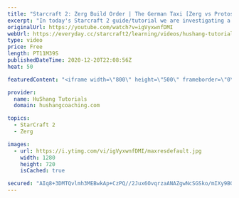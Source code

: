 ```yaml
---
title: "Starcraft 2: Zerg Build Order | The German Taxi [Zerg vs Protoss] [2020]"
excerpt: "In today's Starcraft 2 guide/tutorial we are investigating a brand new build that popped up recently called the germany taxi! It's a zerg vs protoss build order that's been destroying many protoss players as a response to the double stargate voidray meta. Let's take a look!  Starcraft 2: Zerg Build Order"
originalUrl: https://youtube.com/watch?v=igVyxwnfDMI
webUrl: https://everyday.cc/starcraft2/learning/videos/hushang-tutorials-starcraft-2-zerg-build-order-the-german-taxi-zerg-vs-protoss-2020/
type: video
price: Free
length: PT11M39S
publishedDateTime: 2020-12-20T22:08:56Z
heat: 50

featuredContent: "<iframe width=\"800\" height=\"500\" frameborder=\"0\" src=\"https://www.youtube.com/embed/igVyxwnfDMI\" allow=\"accelerometer; autoplay; encrypted-media; gyroscope; picture-in-picture\" allowfullscreen></iframe>"

provider:
  name: HuShang Tutorials
  domain: hushangcoaching.com

topics:
  - StarCraft 2
  - Zerg

images:
  - url: https://i.ytimg.com/vi/igVyxwnfDMI/maxresdefault.jpg
    width: 1280
    height: 720
    isCached: true

secured: "AIq8+3DMTQvlmh3MEBwkAp+CzPQ//2Jux6OvqrzaANAZgwNcSGSko/mIXy9BGHI1pFCZx6Qms8KU/lrNDHJ+WFcjhhPbI9UHk/Ye5SY4x+fRBs3/nKrwKnr7WMNCn4aAq+Xw4LoVfNRtOD0XqfiaPvOI8/ziFD0sd/odXZ0qvfcktXWjiv1m5x+HxhzsszNLTYK7zmqqIBXQ+lWcXM/6W9d1h3N/DXR0YUlev9T4BrqqZTJ4SKd6UtobZ9c+9XHdLcK+/u+4I9YcT8gv07XJF9fZPuynBm6LIZg4iHA4lkODnELD7isLarcV5mxS8t7vtq+jiQvK20ZpENqz746iMYOEKrSoOznRtz3qtPFjM2IzzV+VeZuX+DqDc9DXYnjTEhTMNKtFfsLfi3GsuteGnYiOzkMvscMc/zc+SsBwtB0=;2zeZooNJl0tfEeh10xyeSg=="
---
```


